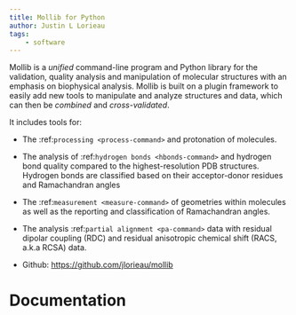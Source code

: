```yaml
---
title: Mollib for Python
author: Justin L Lorieau
tags:
    - software
---
```

Mollib is a *unified* command-line program and Python library for the
validation, quality analysis and manipulation of molecular structures with an
emphasis on biophysical analysis. Mollib is built on a plugin framework to
easily add new tools to manipulate and analyze structures and data, which can
then be *combined* and *cross-validated*.

It includes tools for:

- The :ref:`processing <process-command>` and protonation of
  molecules.
- The analysis of :ref:`hydrogen bonds <hbonds-command>` and hydrogen bond
  quality compared to the highest-resolution PDB structures. Hydrogen bonds
  are classified based on their acceptor-donor residues and Ramachandran
  angles
- The :ref:`measurement <measure-command>` of geometries within molecules
  as well as the reporting and classification of Ramachandran angles.
- The analysis :ref:`partial alignment <pa-command>` data with residual dipolar
  coupling (RDC) and residual anisotropic chemical shift (RACS, a.k.a RCSA)
  data.
  
- Github: <https://github.com/jlorieau/mollib>

# Documentation
